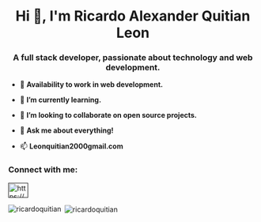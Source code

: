 <h1 align="center">Hi 👋, I'm Ricardo Alexander Quitian Leon</h1>
<h3 align="center">A full stack developer, passionate about technology and web development.</h3>

- 🔭 **Availability to work in web development.**

- 🌱 **I’m currently learning.**

- 👯 **I’m looking to collaborate on open source projects.**

- 💬 **Ask me about everything!**

- 📫 **Leonquitian2000gmail.com**

<h3 align="left">Connect with me:</h3>
<p align="left">
<a href="" target="blank"><img align="center" src="https://raw.githubusercontent.com/rahuldkjain/github-profile-readme-generator/master/src/images/icons/Social/linked-in-alt.svg" alt="https://www.linkedin.com/in/ricardo-alexander-q-373a68203/" height="30" width="40" /></a>
</p>

<p><img align="left" src="https://github-readme-stats.vercel.app/api/top-langs?username=ricardoquitian&show_icons=true&locale=en&layout=compact" alt="ricardoquitian" /></p>

<p>&nbsp;<img align="center" src="https://github-readme-stats.vercel.app/api?username=ricardoquitian&show_icons=true&locale=en" alt="ricardoquitian" /></p>

